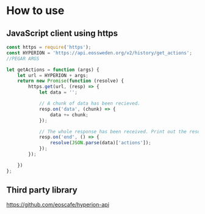 # How to use

## JavaScript client using https

````javascript
const https = require('https');
const HYPERION = 'https://api.eossweden.org/v2/history/get_actions';
//PEGAR ARGS

````


````javascript
let getActions = function (args) {
    let url = HYPERION + args;
    return new Promise(function (resolve) {
        https.get(url, (resp) => {
            let data = '';

            // A chunk of data has been recieved.
            resp.on('data', (chunk) => {
                data += chunk;
            });

            // The whole response has been received. Print out the result.
            resp.on('end', () => {
                resolve(JSON.parse(data)['actions']);
            });
        });

    })
};
````

## Third party library
https://github.com/eoscafe/hyperion-api
